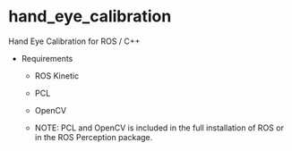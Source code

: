 # hand_eye_calibration
Hand Eye Calibration for ROS / C++

- Requirements
  - ROS Kinetic
  - PCL
  - OpenCV
  
  - NOTE: PCL and OpenCV is included in the full installation of ROS or in the ROS Perception package.
